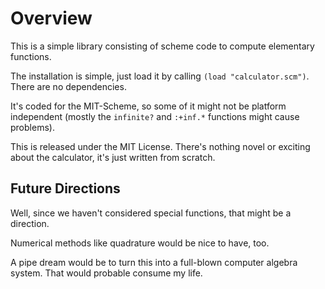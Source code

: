 # Overview

This is a simple library consisting of scheme code to compute elementary 
functions.

The installation is simple, just load it by calling
`(load "calculator.scm")`. There are no dependencies. 

It's coded for the MIT-Scheme, so some of it might not be platform independent 
(mostly the `infinite?` and `:+inf.*` functions might cause problems).

This is released under the MIT License. There's nothing novel or exciting about 
the calculator, it's just written from scratch.

## Future Directions

Well, since we haven't considered special functions, that might be a
direction.

Numerical methods like quadrature would be nice to have, too.

A pipe dream would be to turn this into a full-blown computer algebra system.
That would probable consume my life.
